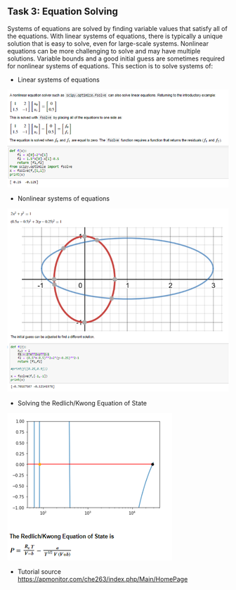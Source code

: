 ## Task 3: Equation Solving

Systems of equations are solved by finding variable values that satisfy all of the equations. With linear systems of equations, there is typically a unique solution that is easy to solve, even for large-scale systems. Nonlinear equations can be more challenging to solve and may have multiple solutions. Variable bounds and a good initial guess are sometimes required for nonlinear systems of equations. This section is to solve systems of: 

* Linear systems of equations

![images](images/Linear_eq.png)

* Nonlinear systems of equations

![images](images/f_solve_NonlinerEq.png)


* Solving the Redlich/Kwong Equation of State

![images](images/Redlich_Kong_Eq.png)

* Tutorial source
https://apmonitor.com/che263/index.php/Main/HomePage
